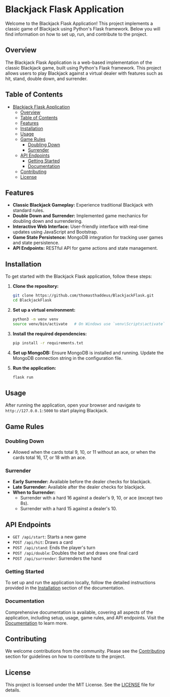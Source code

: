# Blackjack Flask Application

Welcome to the Blackjack Flask Application! This project implements a classic game of Blackjack using Python's Flask framework. Below you will find information on how to set up, run, and contribute to the project.

## Overview

The Blackjack Flask Application is a web-based implementation of the classic Blackjack game, built using Python's Flask framework. This project allows users to play Blackjack against a virtual dealer with features such as hit, stand, double down, and surrender.

## Table of Contents

- [Blackjack Flask Application](#blackjack-flask-application)
  - [Overview](#overview)
  - [Table of Contents](#table-of-contents)
  - [Features](#features)
  - [Installation](#installation)
  - [Usage](#usage)
  - [Game Rules](#game-rules)
    - [Doubling Down](#doubling-down)
    - [Surrender](#surrender)
  - [API Endpoints](#api-endpoints)
    - [Getting Started](#getting-started)
    - [Documentation](#documentation)
  - [Contributing](#contributing)
  - [License](#license)

## Features

- **Classic Blackjack Gameplay:** Experience traditional Blackjack with standard rules.
- **Double Down and Surrender:** Implemented game mechanics for doubling down and surrendering.
- **Interactive Web Interface:** User-friendly interface with real-time updates using JavaScript and Bootstrap.
- **Game State Persistence:** MongoDB integration for tracking user games and state persistence.
- **API Endpoints:** RESTful API for game actions and state management.

## Installation

To get started with the Blackjack Flask application, follow these steps:

1. **Clone the repository:**

   ```bash
   git clone https://github.com/thomasthaddeus/BlackjackFlask.git
   cd BlackjackFlask
   ```

2. **Set up a virtual environment:**

   ```bash
   python3 -m venv venv
   source venv/bin/activate   # On Windows use `venv\Scripts\activate`
   ```

3. **Install the required dependencies:**

   ```bash
   pip install -r requirements.txt
   ```

4. **Set up MongoDB:**
   Ensure MongoDB is installed and running. Update the MongoDB connection string in the configuration file.

5. **Run the application:**

   ```bash
   flask run
   ```

## Usage

After running the application, open your browser and navigate to `http://127.0.0.1:5000` to start playing Blackjack.

## Game Rules

### Doubling Down

- Allowed when the cards total 9, 10, or 11 without an ace, or when the cards total 16, 17, or 18 with an ace.

### Surrender

- **Early Surrender:** Available before the dealer checks for blackjack.
- **Late Surrender:** Available after the dealer checks for blackjack.
- **When to Surrender:**
  - Surrender with a hard 16 against a dealer's 9, 10, or ace (except two 8s).
  - Surrender with a hard 15 against a dealer's 10.

## API Endpoints

- `GET /api/start`: Starts a new game
- `POST /api/hit`: Draws a card
- `POST /api/stand`: Ends the player's turn
- `POST /api/double`: Doubles the bet and draws one final card
- `POST /api/surrender`: Surrenders the hand

### Getting Started

To set up and run the application locally, follow the detailed instructions provided in the [Installation](docs/source/installation.rst) section of the documentation.

### Documentation

Comprehensive documentation is available, covering all aspects of the application, including setup, usage, game rules, and API endpoints. Visit the [Documentation](https://your-readthedocs-url) to learn more.

## Contributing

We welcome contributions from the community. Please see the [Contributing](docs/source/contributing.rst) section for guidelines on how to contribute to the project.

## License

This project is licensed under the MIT License. See the [LICENSE](LICENSE) file for details.
